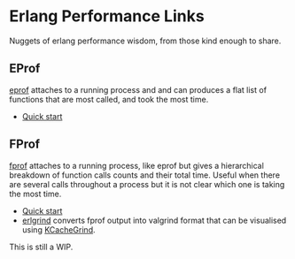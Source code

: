 # Erlang Performance Links

Nuggets of erlang performance wisdom, from those kind enough to share.

## EProf

[eprof](http://www.erlang.org/doc/man/eprof.html) attaches to a running process and and can produces a flat list of functions that are most called, and took the most time.

 + [Quick start](http://stackoverflow.com/a/4354188/1673868)

## FProf

[fprof](http://www.erlang.org/doc/man/fprof.html) attaches to a running process, like eprof but gives a hierarchical breakdown of function calls counts and their total time.  Useful when there are several calls throughout a process but it is not clear which one is taking the most time.

 + [Quick start](http://timanovsky.wordpress.com/2009/01/20/profiling-running-erlang-server/)
 + [erlgrind](https://github.com/isacssouza/erlgrind) converts fprof output into valgrind format that can be visualised using [KCacheGrind](http://kcachegrind.sourceforge.net/html/Home.html).

This is still a WIP.
